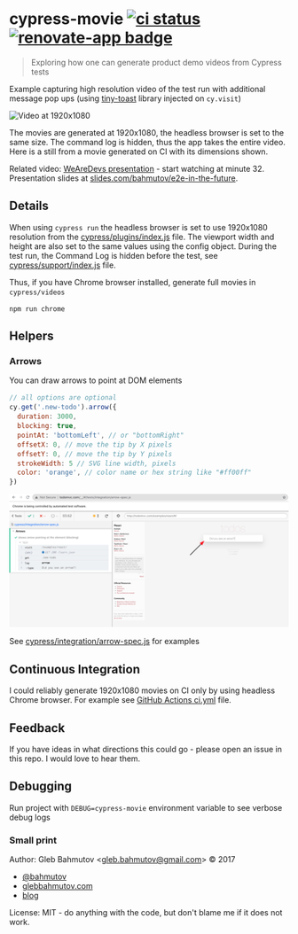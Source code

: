 # cypress-movie [![ci status][ci image]][ci url] [![renovate-app badge][renovate-badge]][renovate-app]
> Exploring how one can generate product demo videos from Cypress tests

Example capturing high resolution video of the test run with additional message pop ups (using [tiny-toast](https://github.com/bahmutov/tiny-toast) library injected on `cy.visit`)

![Video at 1920x1080](images/movie-screenshot.png)

The movies are generated at 1920x1080, the headless browser is set to the same size. The command log is hidden, thus the app takes the entire video. Here is a still from a movie generated on CI with its dimensions shown.

Related video: [WeAreDevs presentation](https://youtu.be/p38bIMC-YOU?t=1949) - start watching at minute 32. Presentation slides at [slides.com/bahmutov/e2e-in-the-future](https://slides.com/bahmutov/e2e-in-the-future).

## Details

When using `cypress run` the headless browser is set to use 1920x1080 resolution from the [cypress/plugins/index.js](cypress/plugins/index.js) file. The viewport width and height are also set to the same values using the config object. During the test run, the Command Log is hidden before the test, see [cypress/support/index.js](cypress/support/index.js) file.

Thus, if you have Chrome browser installed, generate full movies in `cypress/videos`

```shell
npm run chrome
```

## Helpers

### Arrows

You can draw arrows to point at DOM elements

```jsx
// all options are optional
cy.get('.new-todo').arrow({
  duration: 3000,
  blocking: true,
  pointAt: 'bottomLeft', // or "bottomRight"
  offsetX: 0, // move the tip by X pixels
  offsetY: 0, // move the tip by Y pixels
  strokeWidth: 5 // SVG line width, pixels
  color: 'orange', // color name or hex string like "#ff00ff"
})
```

![Arrow example screenshot](images/arrow.png)


See [cypress/integration/arrow-spec.js](cypress/integration/arrow-spec.js) for examples

## Continuous Integration

I could reliably generate 1920x1080 movies on CI only by using headless Chrome browser. For example see [GitHub Actions ci.yml](.github/workflows/ci.yml) file.

## Feedback

If you have ideas in what directions this could go - please open an issue in this repo. I would love to hear them.

## Debugging

Run project with `DEBUG=cypress-movie` environment variable to see verbose debug logs

### Small print

Author: Gleb Bahmutov &lt;gleb.bahmutov@gmail.com&gt; &copy; 2017

* [@bahmutov](https://twitter.com/bahmutov)
* [glebbahmutov.com](https://glebbahmutov.com)
* [blog](https://glebbahmutov.com/blog)

License: MIT - do anything with the code, but don't blame me if it does not work.

[ci image]: https://github.com/bahmutov/cypress-movie/workflows/ci/badge.svg?branch=master
[ci url]: https://github.com/bahmutov/cypress-movie/actions
[renovate-badge]: https://img.shields.io/badge/renovate-app-blue.svg
[renovate-app]: https://renovateapp.com/

